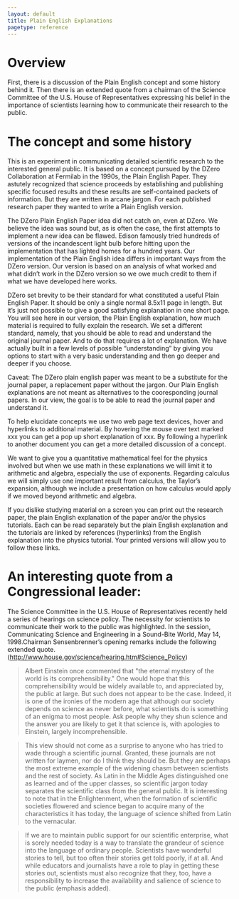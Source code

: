 ```yaml
---
layout: default
title: Plain English Explanations
pagetype: reference
---
```


# Overview

First, there is a discussion of the Plain English concept and some history behind it. Then there is an extended quote from a chairman of the Science Committee of the U.S. House of Representatives expressing his belief in the importance of scientists learning how to communicate their research to the public.

# The concept and some history

This is an experiment in communicating detailed scientific research to the interested general public. It is based on a concept pursued by the DZero Collaboration at Fermilab in the 1990s, the Plain English Paper. They astutely recognized that science proceeds by establishing and publishing specific focused results and these results are self-contained packets of information. But they are written in arcane jargon. For each published research paper they wanted to write a Plain English version.

The DZero Plain English Paper idea did not catch on, even at DZero. We believe the idea was sound but, as is often the case, the first attempts to implement a new idea can be flawed. Edison famously tried hundreds of versions of the incandescent light bulb before hitting upon the implementation that has lighted homes for a hundred years. Our implementation of the Plain English idea differs in important ways from the DZero version. Our version is based on an analysis of what worked and what didn’t work in the DZero version so we owe much credit to them if what we have developed here works.

DZero set brevity to be their standard for what constituted a useful Plain English Paper. It should be only a single normal 8.5x11 page in length. But it’s just not possible to give a good satisfying explanation in one short page. You will see here in our version, the Plain English explanation, how much material is required to fully explain the research. We set a different standard, namely, that you should be able to read and understand the original journal paper. And to do that requires a lot of explanation. We have actually built in a few levels of possible “understanding” by giving you options to start with a very basic understanding and then go deeper and deeper if you choose.

Caveat: The DZero plain english paper was meant to be a substitute for the journal paper, a replacement paper without the jargon. Our Plain English explanations are not meant as alternatives to the cooresponding journal papers. In our view, the goal is to be able to read the journal paper and understand it.

To help elucidate concepts we use two web page text devices, hover and hyperlinks to additional material. By hovering the mouse over text marked xxx you can get a pop up short explanation of xxx. By following a hyperlink to another document you can get a more detailed discussion of a concept.

We want to give you a quantitative mathematical feel for the physics involved but when we use math in these explanations we will limit it to arithmetic and algebra, especially the use of exponents. Regarding calculus we will simply use one important result from calculus, the Taylor’s expansion, although we include a presentation on how calculus would apply if we moved beyond arithmetic and algebra. 

If you dislike studying material on a screen you can print out the research paper, the plain English explanation of the paper and/or the physics tutorials. Each can be read separately but the plain English explanation and the tutorials are linked by references (hyperlinks) from the English explanation into the physics tutorial. Your printed versions will allow you to follow these links. 

# An interesting quote from a Congressional leader:

The Science Committee in the U.S. House of Representatives recently held a series of hearings on science policy. The necessity for scientists to communicate their work to the public was highlighted. In the session, Communicating Science and Engineering in a Sound-Bite World, May 14, 1998.Chairman Sensenbrenner’s opening remarks include the following extended quote. (http://www.house.gov/science/hearing.htm#Science_Policy)


> Albert Einstein once commented that "the eternal mystery of the world is its comprehensibility." One would hope that this comprehensibility would be widely available to, and appreciated by, the public at large. But such does not appear to be the case. Indeed, it is one of the ironies of the modern age that although our society depends on science as never before, what scientists do is something of an enigma to most people. Ask people why they shun science and the answer you are likely to get it that science is, with apologies to Einstein, largely incomprehensible.

> This view should not come as a surprise to anyone who has tried to wade through a scientific journal. Granted, these journals are not written for laymen, nor do I think they should be. But they are perhaps the most extreme example of the widening chasm between scientists and the rest of society. As Latin in the Middle Ages distinguished one as learned and of the upper classes, so scientific jargon today separates the scientific class from the general public. It is interesting to note that in the Enlightenment, when the formation of scientific societies flowered and science began to acquire many of the characteristics it has today, the language of science shifted from Latin to the vernacular.

> If we are to maintain public support for our scientific enterprise, what is sorely needed today is a way to translate the grandeur of science into the language of ordinary people. Scientists have wonderful stories to tell, but too often their stories get told poorly, if at all. And while educators and journalists have a role to play in getting these stories out, scientists must also recognize that they, too, have a responsibility to increase the availability and salience of science to the public (emphasis added).
